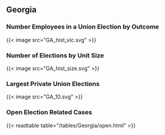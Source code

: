 ##  Georgia

### Number Employees in a Union Election by Outcome
{{< image src="GA_hist_vic.svg" >}}

### Number of Elections by Unit Size
{{< image src="GA_hist_size.svg" >}}

### Largest Private Union Elections
{{< image src="GA_10.svg" >}}

### Open Election Related Cases
{{< readtable table="/tables/Georgia/open.html" >}}

